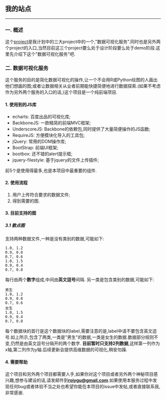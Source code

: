 ## 我的站点

---

### 一. 概述
这个[project](http://roliygu.github.io)是我计划中的三大project中的一个,"数据可视化服务".同时也是另外两个project的入口,当然目前这三个project要么处于设计阶段要么处于demo阶段.这里先介绍下这个"数据可视化服务"吧.

### 二. 数据可视化服务
这个服务的目的是简化数据可视化的操作,让一个不会用R或Python绘图的人画出他们想画的图;或者让数据相关从业者前期能快捷简便地进行数据探索.(如果不考虑作为另外两个服务的入口的话,)这个项目是一个纯前端项目.

#### 1. 使用到的JS库

* echarts: 百度出品的可视化库;
* BackboneJS: 一款精简的前端MVC框架;
* UnderscoreJS: Backbone的依赖包,同时提供了大量简便操作的JS函数;
* RequireJS: 方便模块化导入的工具包;
* jQuery: 常用的DOM操作库;
* BootStrap: 前端UI框架;
* bootbox: 还不错的alert提示框;
* jquery-filestyle: 基于jquery的文件上传插件;

前5个是使用得最多,也是本项目中最重要的组件.

#### 2. 使用流程

1. 用户上传符合要求的数据文件;
2. 得到需要的图.

#### 3. 目前支持的图
##### 3.1 散点图
支持两种数据文件,一种是没有类别的数据,可能如下:
```
1.0, 1.2
0.9, 0.8
0.7, 0.6
1.0, 1.5
0.9, 0.4
0.7, 0.8
```
每行由两个**数字**组成,中间由**英文逗号**间隔.
另一类是包含类别的数据,可能如下:
```
男生
1.0, 1.2
0.9, 0.8
0.7, 0.6
女生
1.0, 1.5
0.9, 0.4
0.7, 0.8
```
每个数据块的首行是这个数据块的label,需要注意的是,label中请不要包含英文逗号.如上所示,包含了两类,一类是"男生"的数据,一类是女生的数据.数据部分规则不变,仍然是由英文逗号分隔开的两个数字.
**目前暂时只支持2列数据**,这样第一列作为x轴,第二列作为y轴.后续更新会提供高维数据的可视化,稍安勿躁.

#### 4. 需要帮助
这个项目和另外两个项目都需要人手,如果你对这个项目或者另外两个神秘项目感兴趣,想参与建设的话,请发邮件到**roiygu@gmail.com**.如果使用本服务过程中发现任何bug或者体验不当之处也希望你能在本项目的issue中发帖,或者直接联系我,非常感谢.
